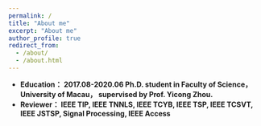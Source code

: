 ```yaml
---
permalink: /
title: "About me"
excerpt: "About me"
author_profile: true
redirect_from: 
  - /about/
  - /about.html
---
```


* <b>Education： 2017.08-2020.06 Ph.D. student in Faculty of Science， University of Macau， supervised by Prof. Yicong Zhou.</b>
* <b>Reviewer： IEEE TIP, IEEE TNNLS, IEEE TCYB, IEEE TSP, IEEE TCSVT, IEEE JSTSP, Signal Processing, IEEE Access</b>


